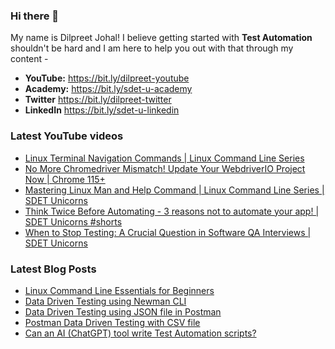 ### Hi there 👋

My name is Dilpreet Johal! I believe getting started with **Test Automation** shouldn't be hard and I am here to help you out with that through my content -

- **YouTube:** https://bit.ly/dilpreet-youtube
- **Academy:** https://bit.ly/sdet-u-academy
- **Twitter** https://bit.ly/dilpreet-twitter
- **LinkedIn** https://bit.ly/sdet-u-linkedin

### Latest YouTube videos

<!-- YOUTUBE-VIDEOS-LIST:START -->
- [Linux Terminal Navigation Commands | Linux Command Line Series](https://www.youtube.com/watch?v=pedHJfZilw0)
- [No More Chromedriver Mismatch! Update Your WebdriverIO Project Now | Chrome 115+](https://www.youtube.com/watch?v=3jMX4NYPPVk)
- [Mastering Linux Man and Help Command | Linux Command Line Series | SDET Unicorns](https://www.youtube.com/watch?v=KggC-52LXi4)
- [Think Twice Before Automating - 3 reasons not to automate your app! | SDET Unicorns #shorts](https://www.youtube.com/watch?v=CGY7GvJezO4)
- [When to Stop Testing: A Crucial Question in Software QA Interviews | SDET Unicorns](https://www.youtube.com/watch?v=Nk8blDitYUE)
<!-- YOUTUBE-VIDEOS-LIST:END -->


### Latest Blog Posts
<!-- BLOG-POST-LIST:START -->
- [Linux Command Line Essentials for Beginners](https://automationbro.com/blog/linux-command-line/?utm_source=rss&utm_medium=rss&utm_campaign=linux-command-line)
- [Data Driven Testing using Newman CLI](https://automationbro.com/blog/newman-data-driven-testing/?utm_source=rss&utm_medium=rss&utm_campaign=newman-data-driven-testing)
- [Data Driven Testing using JSON file in Postman](https://automationbro.com/blog/data-driven-testing-using-json-file-in-postman/?utm_source=rss&utm_medium=rss&utm_campaign=data-driven-testing-using-json-file-in-postman)
- [Postman Data Driven Testing with CSV file](https://automationbro.com/blog/postman-csv-data-driven-testing/?utm_source=rss&utm_medium=rss&utm_campaign=postman-csv-data-driven-testing)
- [Can an AI &lpar;ChatGPT&rpar; tool write Test Automation scripts?](https://automationbro.com/blog/chatgpt-test-automation/?utm_source=rss&utm_medium=rss&utm_campaign=chatgpt-test-automation)
<!-- BLOG-POST-LIST:END -->
